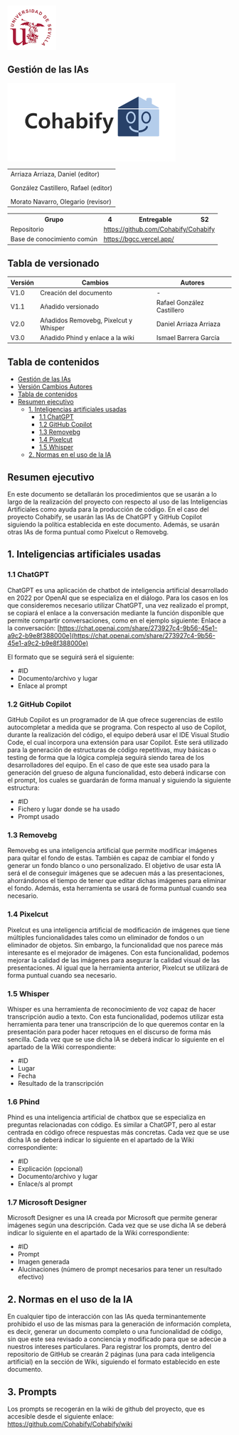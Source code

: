 ![US Logo](images/logo_us.png)

Gestión de las IAs
---

![Cohabify](images/Cohabify.png)

<table>
    <tbody>
        <tr>
            <td rowspan=2>Arriaza Arriaza, Daniel (editor) <p></p> González Castillero, Rafael (editor)<p></p> Morato Navarro, Olegario (revisor) 
            </td>
        </tr>
    </tbody>
</table>

<table>
  <tr>
    <th>Grupo</th>
    <th>4</th>
    <th>Entregable</th>
    <th>S2</th>
  </tr>
  <tr>
    <td>Repositorio</td>
    <td colspan="3"><a href="https://github.com/Cohabify/Cohabify">https://github.com/Cohabify/Cohabify</a></td>
  </tr>
  <tr>
    <td>Base de conocimiento común</td>
    <td colspan="3"><a href="https://bgcc.vercel.app/">https://bgcc.vercel.app/</a></td>
  </tr>
</table>

## Tabla de versionado
| Versión | Cambios | Autores |
| --- | --- | --- |
| V1.0 | Creación del documento | - |
| V1.1 | Añadido versionado | Rafael González Castillero |
| V2.0 | Añadidos Removebg, Pixelcut y Whisper | Daniel Arriaza Arriaza |
| V3.0 | Añadido Phind y enlace a la wiki |Ismael Barrera García |
## Tabla de contenidos
- [Gestión de las IAs](#gestión-de-las-ias)
- [Versión Cambios Autores](#versión-cambios-autores)
- [Tabla de contenidos](#tabla-de-contenidos)
- [Resumen ejecutivo](#resumen-ejecutivo)
  - [1. Inteligencias artificiales usadas](#1-inteligencias-artificiales-usadas)
    - [1.1 ChatGPT](#11-chatgpt)
    - [1.2 GitHub Copilot](#12-github-copilot)
    - [1.3 Removebg](#13-removebg)
    - [1.4 Pixelcut](#14-pixelcut)
    - [1.5 Whisper](#15-whisper)
  - [2. Normas en el uso de la IA](#2-normas-en-el-uso-de-la-ia)

## Resumen ejecutivo
En este documento se detallarán los procedimientos que se usarán a lo largo de la realización del proyecto con respecto al uso de las Inteligencias Artificiales como ayuda para la producción de código. En el caso del proyecto Cohabify, se usarán las IAs de ChatGPT y GitHub Copilot siguiendo la política establecida en este documento. Además, se usarán otras IAs de forma puntual como Pixelcut o Removebg.

## 1. Inteligencias artificiales usadas

### 1.1 ChatGPT
ChatGPT es una aplicación de chatbot de inteligencia artificial desarrollado en 2022 por OpenAI que se especializa en el diálogo. Para los casos en los que consideremos necesario utilizar ChatGPT, una vez realizado el prompt, se copiará el enlace a la conversación mediante la función disponible que permite compartir conversaciones, como en el ejemplo siguiente:
Enlace a la conversación: [https://chat.openai.com/share/273927c4-9b56-45e1-a9c2-b9e8f388000e](https://chat.openai.com/share/273927c4-9b56-45e1-a9c2-b9e8f388000e)

El formato que se seguirá será el siguiente:
- #ID
- Documento/archivo y lugar
- Enlace al prompt

### 1.2 GitHub Copilot
GitHub Copilot es un programador de IA que ofrece sugerencias de estilo autocompletar a medida que se programa. Con respecto al uso de Copilot, durante la realización del código, el equipo deberá usar el IDE Visual Studio Code, el cual incorpora una extensión para usar Copilot. Este será utilizado para la generación de estructuras de código repetitivas, muy básicas o testing de forma que la lógica compleja seguirá siendo tarea de los desarrolladores del equipo. En el caso de que este sea usado para la generación del grueso de alguna funcionalidad, esto deberá indicarse con el prompt, los cuales se guardarán de forma manual y siguiendo la siguiente estructura:
- #ID
- Fichero y lugar donde se ha usado
- Prompt usado

### 1.3 Removebg
Removebg es una inteligencia artificial que permite modificar imágenes para quitar el fondo de estas. También es capaz de cambiar el fondo y generar un fondo blanco o uno personalizado. El objetivo de usar esta IA será el de conseguir imágenes que se adecuen más a las presentaciones, ahorrándonos el tiempo de tener que editar dichas imágenes para eliminar el fondo. Además, esta herramienta se usará de forma puntual cuando sea necesario.

### 1.4 Pixelcut
Pixelcut es una inteligencia artificial de modificación de imágenes que tiene múltiples funcionalidades tales como un eliminador de fondos o un eliminador de objetos. Sin embargo, la funcionalidad que nos parece más interesante es el mejorador de imágenes. Con esta funcionalidad, podemos mejorar la calidad de las imágenes para asegurar la calidad visual de las presentaciones. Al igual que la herramienta anterior, Pixelcut se utilizará de forma puntual cuando sea necesario.

### 1.5 Whisper
Whisper es una herramienta de reconocimiento de voz capaz de hacer transcripción audio a texto. Con esta funcionalidad, podemos utilizar esta herramienta para tener una transcripción de lo que queremos contar en la presentación para poder hacer retoques en el discurso de forma más sencilla. Cada vez que se use dicha IA se deberá indicar lo siguiente en el apartado de la Wiki correspondiente:
- #ID
- Lugar
- Fecha
- Resultado de la transcripción

### 1.6 Phind
Phind es una inteligencia artificial de chatbox que se especializa en preguntas relacionadas con código. Es similar a ChatGPT, pero al estar centrada en código ofrece respuestas más concretas. Cada vez que se use dicha IA se deberá indicar lo siguiente en el apartado de la Wiki correspondiente:
- #ID
- Explicación (opcional)
- Documento/archivo y lugar
- Enlace/s al prompt

### 1.7 Microsoft Designer
Microsoft Designer es una IA creada por Microsoft que permite generar imágenes según una descripción. Cada vez que se use dicha IA se deberá indicar lo siguiente en el apartado de la Wiki correspondiente:
- #ID
- Prompt
- Imagen generada
- Alucinaciones (número de prompt necesarios para tener un resultado efectivo)

## 2. Normas en el uso de la IA
En cualquier tipo de interacción con las IAs queda terminantemente prohibido el uso de las mismas para la generación de información completa, es decir, generar un documento completo o una funcionalidad de código, sin que este sea revisado a conciencia y modificado para que se adecúe a nuestros intereses particulares. Para registrar los prompts, dentro del repositorio de GitHub se crearán 2 páginas (una para cada inteligencia artificial) en la sección de Wiki, siguiendo el formato establecido en este documento.

## 3. Prompts
Los prompts se recogerán en la wiki de github del proyecto, que es accesible desde el siguiente enlace:
https://github.com/Cohabify/Cohabify/wiki
